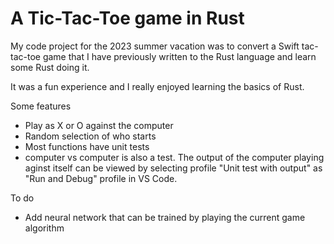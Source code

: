# A Tic-Tac-Toe game in Rust

My code project for the 2023 summer vacation was to convert a Swift tac-tac-toe game that I have previously written to the Rust language and learn some Rust doing it. 

It was a fun experience and I really enjoyed learning the basics of Rust.

Some features

* Play as X or O against the computer
* Random selection of who starts
* Most functions have unit tests
* computer vs computer is also a test. The output of the computer playing aginst itself can be viewed by selecting profile "Unit test with output" as "Run and Debug" profile in VS Code.


To do

* Add neural network that can be trained by playing the current game algorithm


